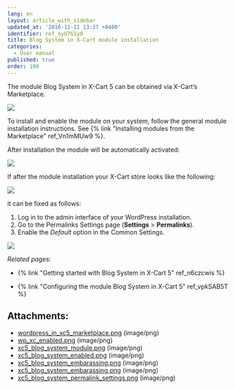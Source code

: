 ```yaml
---
lang: en
layout: article_with_sidebar
updated_at: '2016-11-11 13:27 +0400'
identifier: ref_ayU7G1y0
title: Blog System in X-Cart module installation
categories:
  - User manual
published: true
order: 100
---
```



The module Blog System in X-Cart 5 can be obtained via X-Cart’s Marketplace. 

![]({{site.baseurl}}/attachments/7505491/8719386.png?effects=drop-shadow)

To install and enable the module on your system, follow the general module installation instructions. See {% link "Installing modules from the Marketplace" ref_Vn1mMUw9 %}. 

After installation the module will be automatically activated:

![]({{site.baseurl}}/attachments/7505491/8719387.png?effects=drop-shadow)

If after the module installation your X-Cart store looks like the following: 

![]({{site.baseurl}}/attachments/7505491/8719459.png?effects=drop-shadow)

it can be fixed as follows:

1.  Log in to the admin interface of your WordPress installation.
2.  Go to the Permalinks Settings page (**Settings** > **Permalinks**).
3.  Enable the _Default_ option in the Common Settings.

![]({{site.baseurl}}/attachments/7505491/8719461.png?effects=drop-shadow)

_Related pages:_

*   {% link "Getting started with Blog System in X-Cart 5" ref_n6czcwis %}

*   {% link "Configuring the module Blog System in X-Cart 5" ref_vpkSAB5T %}

## Attachments:

* [wordpress_in_xc5_marketplace.png]({{site.baseurl}}/attachments/7505491/7602726.png) (image/png)
* [wp_xc_enabled.png]({{site.baseurl}}/attachments/7505491/7602789.png) (image/png)
* [xc5_blog_system_module.png]({{site.baseurl}}/attachments/7505491/8719386.png) (image/png)
* [xc5_blog_system_enabled.png]({{site.baseurl}}/attachments/7505491/8719387.png) (image/png)
* [xc5_blog_system_embarassing.png]({{site.baseurl}}/attachments/7505491/8719460.png) (image/png)
* [xc5_blog_system_embarassing.png]({{site.baseurl}}/attachments/7505491/8719459.png) (image/png)
* [xc5_blog_system_permalink_settings.png]({{site.baseurl}}/attachments/7505491/8719461.png) (image/png)
